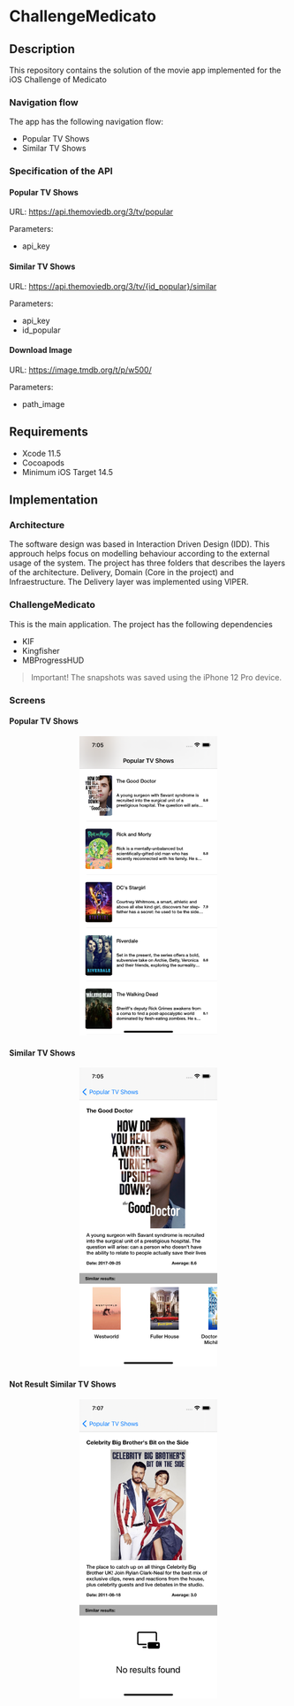 # ChallengeMedicato

## Description

This repository contains the solution of the movie app implemented for the iOS Challenge of Medicato

### Navigation flow

The app has the following navigation flow:
- Popular TV Shows
- Similar TV Shows

### Specification of the API

#### Popular TV Shows
URL:  https://api.themoviedb.org/3/tv/popular

Parameters:
  - api_key
  
  #### Similar TV Shows
  URL:  https://api.themoviedb.org/3/tv/{id_popular}/similar

  Parameters:
  - api_key
  - id_popular

#### Download Image
URL:  https://image.tmdb.org/t/p/w500/

Parameters:
- path_image

## Requirements
- Xcode 11.5
- Cocoapods
- Minimum iOS Target 14.5

## Implementation

### Architecture

The software design was based in Interaction Driven Design (IDD). This approuch helps focus on modelling behaviour according to the external usage of the system. 
The project has three folders that describes the layers of the architecture.
Delivery, Domain (Core in the project) and Infraestructure. The Delivery layer was implemented using VIPER.

### ChallengeMedicato
This is the main application. 
The project has the following dependencies
- KIF
- Kingfisher
- MBProgressHUD

> Important!
> The snapshots was saved using the iPhone 12 Pro device.

### Screens

#### Popular TV Shows
<p align="center">
  <img src="Images/populate.png" width="250" title="hover text">
</p>

#### Similar TV Shows
<p align="center">
  <img src="Images/similar.png" width="250">
</p>

#### Not Result Similar TV Shows
<p align="center">
  <img src="Images/not_similate.png" width="250">
</p>
